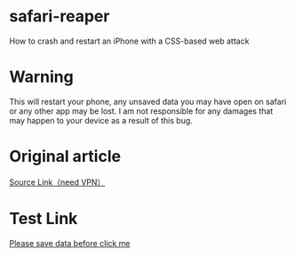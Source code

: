 # safari-reaper
How to crash and restart an iPhone with a CSS-based web attack

# Warning
This will restart your phone, any unsaved data you may have open on safari or any other app may be lost. I am not responsible for any damages that may happen to your device as a result of this bug.

# Original article
[Source Link（need VPN）](https://hotforsecurity.bitdefender.com/blog/how-to-crash-and-restart-an-iphone-with-a-css-based-web-attack-20333.html?utm_source=twitter&utm_medium=oktopost&utm_campaign=Content+Curation)

# Test Link
[Please save data before click me]()
